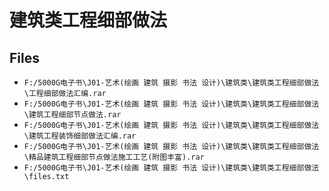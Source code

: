 # 建筑类工程细部做法

## Files

- `F:/5000G电子书\J01-艺术(绘画 建筑 摄影 书法 设计)\建筑类\建筑类工程细部做法\工程细部做法汇编.rar`
- `F:/5000G电子书\J01-艺术(绘画 建筑 摄影 书法 设计)\建筑类\建筑类工程细部做法\建筑工程细部节点做法.rar`
- `F:/5000G电子书\J01-艺术(绘画 建筑 摄影 书法 设计)\建筑类\建筑类工程细部做法\建筑工程装饰细部做法汇编.rar`
- `F:/5000G电子书\J01-艺术(绘画 建筑 摄影 书法 设计)\建筑类\建筑类工程细部做法\精品建筑工程细部节点做法施工工艺(附图丰富).rar`
- `F:/5000G电子书\J01-艺术(绘画 建筑 摄影 书法 设计)\建筑类\建筑类工程细部做法\files.txt`
